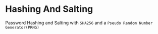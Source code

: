# Hashing And Salting

Password Hashing and Salting with `SHA256` and a `Pseudo Random Number Generator(PRNG)`



